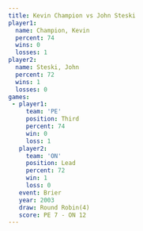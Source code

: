 ```yaml
---
title: Kevin Champion vs John Steski
player1:               
  name: Champion, Kevin
  percent: 74          
  wins: 0              
  losses: 1            
player2:               
  name: Steski, John   
  percent: 72          
  wins: 1              
  losses: 0            
games:
 - player1:         
     team: 'PE'     
     position: Third
     percent: 74    
     win: 0         
     loss: 1        
   player2:        
     team: 'ON'    
     position: Lead
     percent: 72   
     win: 1        
     loss: 0       
   event: Brier        
   year: 2003          
   draw: Round Robin(4)
   score: PE 7 - ON 12 
---
```

